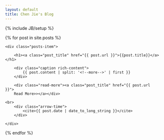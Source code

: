 ```yaml
---
layout: default
title: Chen Jie's Blog
---
```

{% include JB/setup %}

<div class="text-post posts">

{% for post in site.posts %}

    <div class="posts-item">

        <h1><a class="post_title" href="{{ post.url }}">{{post.title}}</a></h1>

        <div class="caption rich-content">
            {{ post.content | split: '<!--more-->' | first }}
        </div>

        <div class="read-more"><a class="post_title" href="{{ post.url }}">
        Read More>></a></div>
	
	<br>
        <div class="arrow-time">
            <cite>{{ post.date | date_to_long_string }}</cite>
        </div>

    </div>

{% endfor %}

</div>
